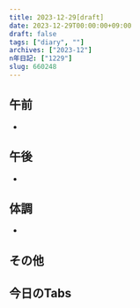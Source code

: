 ```yaml
---
title: 2023-12-29[draft]
date: 2023-12-29T00:00:00+09:00
draft: false
tags: ["diary", ""]
archives: ["2023-12"]
n年日記: ["1229"]
slug: 660248
---
```

## 午前
- 
## 午後
- 
## 体調
- 
## その他
## 今日のTabs